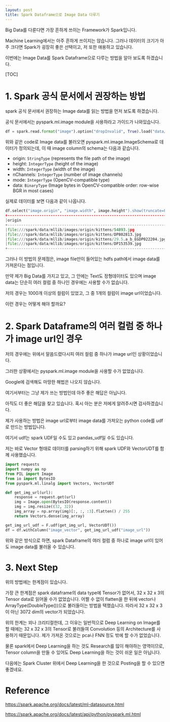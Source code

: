 ```yaml
---
layout: post
title: Spark Dataframe으로 Image Data 다루기
---
```




Big Data를 다룬다면 가장 흔하게 쓰이는 Framework가 Spark입니다.

Machine Learning에서는 아주 흔하게 쓰이지는 않습니다. 그러나 데이터의 크기가 아주 크다면 Spark가 굉장히 좋은 선택이고, 저 또한 애용하고 있습니다.

이번에는 Image Data를 Spark Dataframe으로 다루는 방법을 알아 보도록 하겠습니다.



[TOC]



# 1. Spark 공식 문서에서 권장하는 방법

spark 공식 문서에서 권장하는 Image data를 읽는 방법을 먼저 보도록 하겠습니다.

공식 문서에서는 pyspark.ml.image module을 사용하라고 가이드가 나와있습니다.

```python
df = spark.read.format("image").option("dropInvalid", True).load("data/mllib/images/origin/kittens")
```

위와 같은 code로 Image data를 불러오면 pyspark.ml.image.ImageSchema로 데이터가 정의되는데, 이 때 image column의 schema는 다음과 같습니다.

- origin: `StringType` (represents the file path of the image)
- height: `IntegerType` (height of the image)
- width: `IntegerType` (width of the image)
- nChannels: `IntegerType` (number of image channels)
- mode: `IntegerType` (OpenCV-compatible type)
- data: `BinaryType` (Image bytes in OpenCV-compatible order: row-wise BGR in most cases)

실제로 데이터를 보면 다음과 같이 나옵니다.

```python
df.select("image.origin", "image.width", image.height").show(truncate=False)
+-----------------------------------------------------------------------+-----+------+
|origin                                                                 |width|height|
+-----------------------------------------------------------------------+-----+------+
|file:///spark/data/mllib/images/origin/kittens/54893.jpg               |300  |311   |
|file:///spark/data/mllib/images/origin/kittens/DP802813.jpg            |199  |313   |
|file:///spark/data/mllib/images/origin/kittens/29.5.a_b_EGDP022204.jpg |300  |200   |
|file:///spark/data/mllib/images/origin/kittens/DP153539.jpg            |300  |296   |
+-----------------------------------------------------------------------+-----+------+
```

그러나 이 방법의 문제점은, image file만이 들어있는 hdfs path에서 image data를 가져온다는 점입니다.

만약 제가 Big Data를 가지고 있고, 그 안에는 Text도 정형데이터도 있으며 image data는 단순히 여러 컬럼 중 하나인 경우에는 사용할 수가 없습니다.

저의 경우는 1000개 이상의 컬럼이 있었고, 그 중 1개의 컬럼이 image url이었습니다.

이런 경우는 어떻게 해야 할까요?



# 2. Spark Dataframe의 여러 컬럼 중 하나가 image url인 경우

저의 경우에는 위에서 말씀드렸다시피 여러 컬럼 중 하나가 image url인 상황이었습니다.

그러한 상황에서는 pyspark.ml.image module을 사용할 수가 없었습니다.

Google에 검색해도 마땅한 해법은 나오지 않습니다.

여기서부터는 그냥 제가 쓰는 방법인데 아주 좋은 해답은 아닙니다.

아직도 더 좋은 해답을 찾고 있습니다. 혹시 아는 분은 저에게 알려주시면 감사하겠습니다.

제가 사용하는 방법은 image url로부터 image data를 가져오는 python code를 udf로 만드는 방법입니다.

여기서 udf는 spark UDF일 수도 있고 pandas_udf일 수도 있습니다.

저는 바로 Vector 형태로 데이터를 parsing하기 위해 spark UDF와 VectorUDT를 함께 사용했습니다.

```python
import requests
import numpy as np
from PIL import Image
from io import BytesIO
from pyspark.ml.linalg import Vectors, VectorUDT

def get_img_url(url):
    response = request.get(url)
    img = Image.open(BytesIO(response.content))
    img = img.resize((32, 32))
    img_array = np.array(img)[:, :, :3].flatten() / 255
    return Vectors.dense(img_array)

get_img_url_udf = F.udf(get_img_url, VectorUDT())
df = df.withColumn("image_vector", get_img_url_udf("image_url"))
```

위와 같은 방식으로 하면, spark Dataframe의 여러 컬럼 중 하나로 image url이 있어도 image data를 불러올 수 있습니다.



# 3. Next Step

위의 방법에는 한계점이 있습니다.

가장 큰 한계점은 spark dataframe의 data type에 Tensor가 없어서, 32 x 32 x 3의 Tensor data로 읽어올 수가 없었습니다. 어쩔 수 없이 flatten을 한 뒤에 vector나 ArrayType(DoubleType())으로 불러들이는 방법을 택했습니다. 따라서 32 x 32 x 3이 아닌 3072 dim의 vector가 되었습니다.

위의 한계는 꾀나 크리티컬한데, 그 이유는 일반적으로 Deep Learning on Image를 할 때에는 32 x 32 x 3의 Tensor로 불러들여 Convolution 등의 Architecture를 사용하기 때문입니다. 제가 가져온 것으로는 pca나 FNN 정도 밖에 할 수가 없었습니다.

물론 spark에서 Deep Learning을 하는 것도 Research를 많이 해야하는 영역이므로, Tensor column을 만들 수 있어도 Deep Learning을 하는 것이 쉬운 일은 아닙니다.

다음에는 Spark Cluster 위에서 Deep Learning을 한 것으로 Posting을 할 수 있으면 좋겠네요.



# Reference

https://spark.apache.org/docs/latest/ml-datasource.html

https://spark.apache.org/docs/latest/api/python/pyspark.ml.html